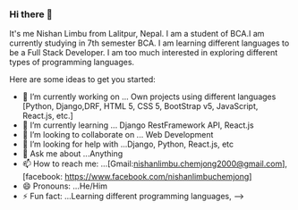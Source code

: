 ### Hi there 👋

It's me Nishan Limbu from Lalitpur, Nepal. I am a student of BCA.I am currently studying in 7th semester BCA. I am learning different languages to be a Full Stack Developer.
I am too much interested in exploring different types of programming languages.

Here are some ideas to get you started:

- 🔭 I’m currently working on ... Own projects using different languages  [Python, Django,DRF, HTML 5, CSS 5, BootStrap v5, JavaScript, React.js, etc.]
- 🌱 I’m currently learning ... Django RestFramework API, React.js
- 👯 I’m looking to collaborate on ... Web Development
- 🤔 I’m looking for help with ...Django, Python, React.js, etc
- 💬 Ask me about ...Anything 
- 📫 How to reach me: ...[Gmail:nishanlimbu.chemjong2000@gmail.com], [facebook: https://www.facebook.com/nishanlimbuchemjong]
- 😄 Pronouns: ...He/Him
- ⚡ Fun fact: ...Learning different programming languages,
-->
